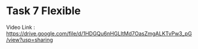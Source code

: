 # Task 7 Flexible

Video Link : https://drive.google.com/file/d/1HDGQu6nHGLItMd7OasZmgALKTvPw3_pG/view?usp=sharing
